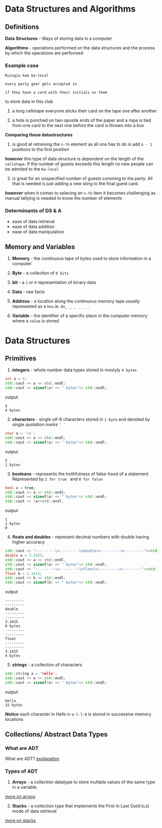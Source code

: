 # Data Structures and Algorithms

## Definitions

**Data Structures** - Ways of storing data in a computer

**Algorithms** - operations performed on the data structures and the process by which the operations are performed

### Example case
```
Kuingia kwa ka-local

every party goer gets accepted in 

if they have a card with their initials on them 
```

to store data in this club 

1. a long cellotape everyone sticks their card on the tape one after another 

2. a hole is punched on two oposite ends of the paper and a rope is tied from one card to the next one before the card is thrown into a box

**Comparing these datastructures**

1. is good at retreiving the ```n-th``` element as all one has to do is add ```n - 1``` positions to the first position

***however*** this type of data structure is dependent on the length of the ```cellotape```. If the number of guests exceeds this length no new people can be admited to the ``Ka-local``

2. is great for an unspecified number of guests comming to the party. All that is needed is just adding a new sting to the final guest card.

***however***  when it comes to selecing an ``n-th`` item it becomes challenging as manual tallying is needed to know the number of elements

### Determinants of DS & A

- ease of data retrieval
- ease of data addition
- ease of data manipulation

## Memory and Variables

1. **Memory** - the continuous tape of bytes used to store information in a computer

2. **Byte** - a collection of ```8 bits```

3. **bit** - a ```1``` or ```0``` representation of binary data 

4. **Data** - raw facts

5. **Address** - a location along the continuous memory tape usually represented as a ``hex``.ie. ```0x_ _ _ _ _ _ ```

6. **Variable** - the identifier of a specific place in the computer memory where a ```value``` is stored

# Data Structures

## Primitives
1. **integers** - whole number data types stored in mostyly ```4 bytes```
```c++
int a = 5;
std::cout << a << std::endl;
std::cout << sizeof(a) << " bytes"<< std::endl;
```

output
```
5
4 bytes
```

2. **characters** - single utf-8 characters stored in ```1 byte``` and denoted by single quotation marks ```' ' ```

```c++
char a = '\n';
std::cout << a << std::endl;
std::cout << sizeof(a) << " bytes"<< std::endl;
```

output
```
5
1 bytes
```

3. **booleans** - represents the truthfulness of false-hood of a statement. Represented by ```1 for true ``` and ```0 for false```

```c++
bool a = true;
std::cout << a << std::endl;
std::cout << sizeof(a) << " bytes"<< std::endl;
std::cout << !a<<std::endl;
```

output
```
1
1 bytes
0
```

4. **floats and doubles** - represent decimal numbers with double having higher accuracy

```c++
std::cout << "---------\n---------\ndouble\n---------\n---------"<<std::endl;
double a = 3.1415;
std::cout << a << std::endl;
std::cout << sizeof(a) << " bytes"<< std::endl;
std::cout << "---------\n---------\nfloat\n---------\n---------"<<std::endl;
float b = 3.1415;
std::cout << b << std::endl;
std::cout << sizeof(b) << " bytes"<< std::endl;
```

output
```
---------
---------
double
---------
---------
3.1415
8 bytes
---------
---------
float
---------
---------
3.1415
4 bytes
```

5. **strings** - a collection of characters 

```c++
std::string a = 'Hello';
std::cout << a << std::endl;
std::cout << sizeof(a) << " bytes"<< std::endl;
```

output
```
Hello
32 bytes
```

***Notice*** each character in Hello ```H-e-l-l-0``` is stored in successive memory locations

## Collections/ Abstract Data Types
### What are ADT
What are ADT? [explanation](./ADT/abstract_data_types.md)

### Types of ADT

1. **Arrays** - a collection datatype to store multiple values of the same type in a variable.

[more on arrays](./Arrays/Array.md)

2. **Stacks** - a collection type that implements the First In Last Out(```FILO```) mode of data retrieval 

[more on stacks](./Stacks/stacks.md)